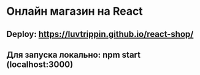 # Онлайн магазин на React

## Deploy: https://luvtrippin.github.io/react-shop/

## Для запуска локально: npm start (localhost:3000)
